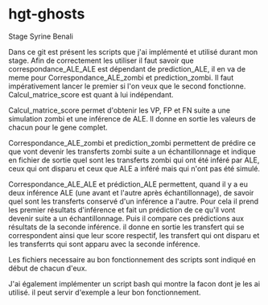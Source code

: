 # hgt-ghosts
Stage Syrine Benali 

Dans ce git est présent les scripts que j'ai implémenté et utilisé durant mon stage.
Afin de correctement les utiliser il faut savoir que correspondance_ALE_ALE est dépendant de prediction_ALE, il en va de meme pour Correspondance_ALE_zombi et prediction_zombi. Il faut impérativement lancer le premier si l'on veux que le second fonctionne. Calcul_matrice_score est quant à lui indépendant.

Calcul_matrice_score permet d'obtenir les VP, FP et FN suite a une simulation zombi et une inférence de ALE. Il donne en sortie les valeurs de chacun pour le gene complet.

Correspondance_ALE_zombi et prediction_zombi permettent de prédire ce que vont devenir les transferts zombi suite a un échantillonnage et indique en fichier de sortie quel sont les transferts zombi qui ont été inféré par ALE, ceux qui ont disparu et ceux que ALE a inféré mais qui n'ont pas été simulé.

Correspondance_ALE_ALE et prédiction_ALE permettent, quand il y a eu deux inférence ALE (une avant et l'autre après échantillonnage), de savoir quel sont les transferts conservé d'un inférence a l'autre. Pour cela il prend les premier résultats d'inférence et fait un prédiction de ce qu'il vont devenir suite a un échantillonnage. Puis il compare ces prédictions aux résultats de la seconde inférence. il donne en sortie les transfert qui se correspondent ainsi que leur score respectif, les transfert qui ont disparu et les transferrts qui sont apparu avec la seconde inférence.

Les fichiers necessaire au bon fonctionnement des scripts sont indiqué en début de chacun d'eux. 

J'ai également implémenter un script bash qui montre la facon dont je les ai utilisé. il peut servir d'exemple a leur bon fonctionnement.
